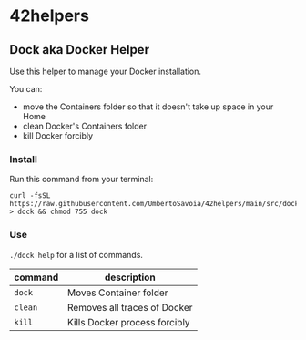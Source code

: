 # 42helpers

## Dock aka Docker Helper

Use this helper to manage your Docker installation.

You can:

- move the Containers folder so that it doesn't take up space in your Home
- clean Docker's Containers folder
- kill Docker forcibly

### Install

Run this command from your terminal:

```
curl -fsSL https://raw.githubusercontent.com/UmbertoSavoia/42helpers/main/src/dock > dock && chmod 755 dock
```

### Use

`./dock help` for a list of commands.

|command|description|
|---|---|
`dock`|Moves Container folder
`clean`|Removes all traces of Docker
`kill`|Kills Docker process forcibly
